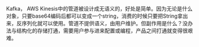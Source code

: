 Kafka， AWS Kinesis中的管道被设计成无语义的，好处是简单。因为无论是什么对象，只要base64编码后都可以变成一个string，消费的时候只要把String拿出来，反序列化就可以使用。管道不提供语义，由用户维护。但副作用是什么？没办法与结构化的存储打通，需要用户参与进来配置或编程，产品之间打通就变得很艰难。

